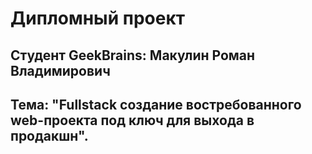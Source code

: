 # Дипломный проект
## Студент GeekBrains: Макулин Роман Владимирович
## Тема: "Fullstack создание востребованного web-проекта под ключ для выхода в продакшн".